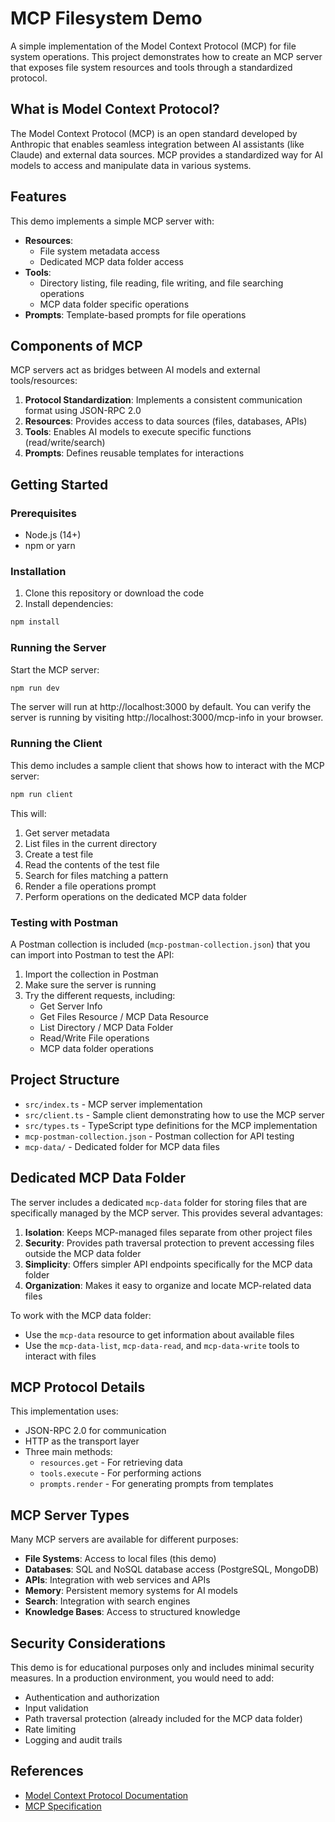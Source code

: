 # MCP Filesystem Demo

A simple implementation of the Model Context Protocol (MCP) for file system operations. This project demonstrates how to create an MCP server that exposes file system resources and tools through a standardized protocol.

## What is Model Context Protocol?

The Model Context Protocol (MCP) is an open standard developed by Anthropic that enables seamless integration between AI assistants (like Claude) and external data sources. MCP provides a standardized way for AI models to access and manipulate data in various systems.

## Features

This demo implements a simple MCP server with:

- **Resources**:
  - File system metadata access
  - Dedicated MCP data folder access
- **Tools**:
  - Directory listing, file reading, file writing, and file searching operations
  - MCP data folder specific operations
- **Prompts**: Template-based prompts for file operations

## Components of MCP

MCP servers act as bridges between AI models and external tools/resources:

1. **Protocol Standardization**: Implements a consistent communication format using JSON-RPC 2.0
2. **Resources**: Provides access to data sources (files, databases, APIs)
3. **Tools**: Enables AI models to execute specific functions (read/write/search)
4. **Prompts**: Defines reusable templates for interactions

## Getting Started

### Prerequisites

- Node.js (14+)
- npm or yarn

### Installation

1. Clone this repository or download the code
2. Install dependencies:

```bash
npm install
```

### Running the Server

Start the MCP server:

```bash
npm run dev
```

The server will run at http://localhost:3000 by default. You can verify the server is running by visiting http://localhost:3000/mcp-info in your browser.

### Running the Client

This demo includes a sample client that shows how to interact with the MCP server:

```bash
npm run client
```

This will:

1. Get server metadata
2. List files in the current directory
3. Create a test file
4. Read the contents of the test file
5. Search for files matching a pattern
6. Render a file operations prompt
7. Perform operations on the dedicated MCP data folder

### Testing with Postman

A Postman collection is included (`mcp-postman-collection.json`) that you can import into Postman to test the API:

1. Import the collection in Postman
2. Make sure the server is running
3. Try the different requests, including:
   - Get Server Info
   - Get Files Resource / MCP Data Resource
   - List Directory / MCP Data Folder
   - Read/Write File operations
   - MCP data folder operations

## Project Structure

- `src/index.ts` - MCP server implementation
- `src/client.ts` - Sample client demonstrating how to use the MCP server
- `src/types.ts` - TypeScript type definitions for the MCP implementation
- `mcp-postman-collection.json` - Postman collection for API testing
- `mcp-data/` - Dedicated folder for MCP data files

## Dedicated MCP Data Folder

The server includes a dedicated `mcp-data` folder for storing files that are specifically managed by the MCP server. This provides several advantages:

1. **Isolation**: Keeps MCP-managed files separate from other project files
2. **Security**: Provides path traversal protection to prevent accessing files outside the MCP data folder
3. **Simplicity**: Offers simpler API endpoints specifically for the MCP data folder
4. **Organization**: Makes it easy to organize and locate MCP-related data files

To work with the MCP data folder:

- Use the `mcp-data` resource to get information about available files
- Use the `mcp-data-list`, `mcp-data-read`, and `mcp-data-write` tools to interact with files

## MCP Protocol Details

This implementation uses:

- JSON-RPC 2.0 for communication
- HTTP as the transport layer
- Three main methods:
  - `resources.get` - For retrieving data
  - `tools.execute` - For performing actions
  - `prompts.render` - For generating prompts from templates

## MCP Server Types

Many MCP servers are available for different purposes:

- **File Systems**: Access to local files (this demo)
- **Databases**: SQL and NoSQL database access (PostgreSQL, MongoDB)
- **APIs**: Integration with web services and APIs
- **Memory**: Persistent memory systems for AI models
- **Search**: Integration with search engines
- **Knowledge Bases**: Access to structured knowledge

## Security Considerations

This demo is for educational purposes only and includes minimal security measures. In a production environment, you would need to add:

- Authentication and authorization
- Input validation
- Path traversal protection (already included for the MCP data folder)
- Rate limiting
- Logging and audit trails

## References

- [Model Context Protocol Documentation](https://modelcontextprotocol.io/introduction)
- [MCP Specification](https://spec.modelcontextprotocol.io/specification/)
